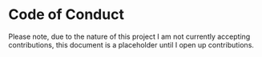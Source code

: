 # Code of Conduct

Please note, due to the nature of this project I am not currently accepting contributions, this document is a placeholder until I open up contributions.